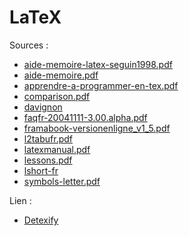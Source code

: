 # LaTeX
Sources :

* [aide-memoire-latex-seguin1998.pdf](https://tex.loria.fr/general/aide-memoire-latex-seguin1998.pdf)
* [aide-memoire.pdf](http://www.edu.upmc.fr/c2i/ressources/latex/aide-memoire.pdf)
* [apprendre-a-programmer-en-tex.pdf](http://mirrors.ctan.org/info/apprendre-a-programmer-en-tex/output/apprendre-a-programmer-en-tex.pdf)
* [comparison.pdf](http://www.rtznet.nl/zink/comparison.pdf)
* [davignon](https://dms.umontreal.ca/~davignon/MAT1720/latex/)
* [faqfr-20041111-3.00.alpha.pdf](http://faqfctt.fr.eu.org/3.00.alpha/faqfr-20041111-3.00.alpha.pdf)
* [framabook-versionenligne_v1_5.pdf](https://framabook.org/docs/latex/framabook-versionenligne_v1_5.pdf)
* [l2tabufr.pdf](http://mirrors.ctan.org/info/l2tabu/french/l2tabufr.pdf)
* [latexmanual.pdf](http://www.gang.umass.edu/~franz/latexmanual.pdf)
* [lessons.pdf](https://jacques-andre.fr/faqtypo/lessons.pdf)
* [lshort-fr](http://mirrors.ctan.org/info/lshort/french/lshort-fr.pdf)
* [symbols-letter.pdf](http://tug.ctan.org/info/symbols/comprehensive/symbols-letter.pdf)

Lien :

* [Detexify](http://detexify.kirelabs.org/classify.html)
